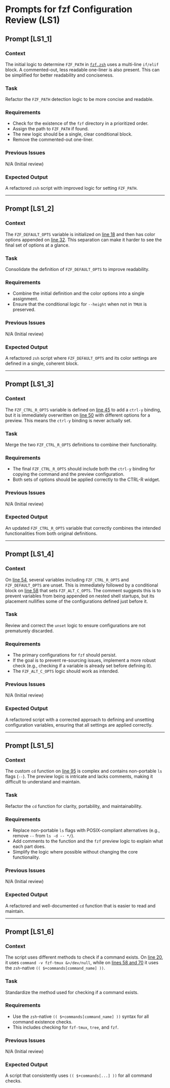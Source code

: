# Prompts for fzf Configuration Review (LS1)

## Prompt [LS1_1]

### Context

The initial logic to determine `FZF_PATH` in [`fzf.zsh`](.config/zsh/zshrc.d/fzf.zsh:7) uses a multi-line `if/elif` block. A commented-out, less readable one-liner is also present. This can be simplified for better readability and conciseness.

### Task

Refactor the `FZF_PATH` detection logic to be more concise and readable.

### Requirements

- Check for the existence of the `fzf` directory in a prioritized order.
- Assign the path to `FZF_PATH` if found.
- The new logic should be a single, clear conditional block.
- Remove the commented-out one-liner.

### Previous Issues

N/A (Initial review)

### Expected Output

A refactored `zsh` script with improved logic for setting `FZF_PATH`.

---

## Prompt [LS1_2]

### Context

The `FZF_DEFAULT_OPTS` variable is initialized on [line 18](.config/zsh/zshrc.d/fzf.zsh:18) and then has color options appended on [line 32](.config/zsh/zshrc.d/fzf.zsh:32). This separation can make it harder to see the final set of options at a glance.

### Task

Consolidate the definition of `FZF_DEFAULT_OPTS` to improve readability.

### Requirements

- Combine the initial definition and the color options into a single assignment.
- Ensure that the conditional logic for `--height` when not in `TMUX` is preserved.

### Previous Issues

N/A (Initial review)

### Expected Output

A refactored `zsh` script where `FZF_DEFAULT_OPTS` and its color settings are defined in a single, coherent block.

---

## Prompt [LS1_3]

### Context

The `FZF_CTRL_R_OPTS` variable is defined on [line 45](.config/zsh/zshrc.d/fzf.zsh:45) to add a `ctrl-y` binding, but it is immediately overwritten on [line 50](.config/zsh/zshrc.d/fzf.zsh:50) with different options for a preview. This means the `ctrl-y` binding is never actually set.

### Task

Merge the two `FZF_CTRL_R_OPTS` definitions to combine their functionality.

### Requirements

- The final `FZF_CTRL_R_OPTS` should include both the `ctrl-y` binding for copying the command and the preview configuration.
- Both sets of options should be applied correctly to the CTRL-R widget.

### Previous Issues

N/A (Initial review)

### Expected Output

An updated `FZF_CTRL_R_OPTS` variable that correctly combines the intended functionalities from both original definitions.

---

## Prompt [LS1_4]

### Context

On [line 54](.config/zsh/zshrc.d/fzf.zsh:54), several variables including `FZF_CTRL_R_OPTS` and `FZF_DEFAULT_OPTS` are unset. This is immediately followed by a conditional block on [line 58](.config/zsh/zshrc.d/fzf.zsh:58) that sets `FZF_ALT_C_OPTS`. The comment suggests this is to prevent variables from being appended on nested shell startups, but its placement nullifies some of the configurations defined just before it.

### Task

Review and correct the `unset` logic to ensure configurations are not prematurely discarded.

### Requirements

- The primary configurations for `fzf` should persist.
- If the goal is to prevent re-sourcing issues, implement a more robust check (e.g., checking if a variable is already set before defining it).
- The `FZF_ALT_C_OPTS` logic should work as intended.

### Previous Issues

N/A (Initial review)

### Expected Output

A refactored script with a corrected approach to defining and unsetting configuration variables, ensuring that all settings are applied correctly.

---

## Prompt [LS1_5]

### Context

The custom `cd` function on [line 95](.config/zsh/zshrc.d/fzf.zsh:95) is complex and contains non-portable `ls` flags (`--`). The preview logic is intricate and lacks comments, making it difficult to understand and maintain.

### Task

Refactor the `cd` function for clarity, portability, and maintainability.

### Requirements

- Replace non-portable `ls` flags with POSIX-compliant alternatives (e.g., remove `--` from `ls -d -- */`).
- Add comments to the function and the `fzf` preview logic to explain what each part does.
- Simplify the logic where possible without changing the core functionality.

### Previous Issues

N/A (Initial review)

### Expected Output

A refactored and well-documented `cd` function that is easier to read and maintain.

---

## Prompt [LS1_6]

### Context

The script uses different methods to check if a command exists. On [line 20](.config/zsh/zshrc.d/fzf.zsh:20), it uses `command -v fzf-tmux &>/dev/null`, while on [lines 58 and 70](.config/zsh/zshrc.d/fzf.zsh:58) it uses the `zsh`-native `(( $+commands[command_name] ))`.

### Task

Standardize the method used for checking if a command exists.

### Requirements

- Use the `zsh`-native `(( $+commands[command_name] ))` syntax for all command existence checks.
- This includes checking for `fzf-tmux`, `tree`, and `fzf`.

### Previous Issues

N/A (Initial review)

### Expected Output

A script that consistently uses `(( $+commands[...] ))` for all command checks.
